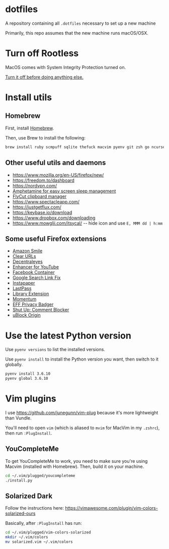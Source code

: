 # dotfiles
A repository containing all `.dotfiles` necessary to set up a new machine

Primarily, this repo assumes that the new machine runs macOS/OSX.

# Turn off Rootless

MacOS comes with System Integrity Protection turned on.

[Turn it off before doing anything else.](https://www.macworld.co.uk/how-to/mac/how-turn-off-mac-os-x-system-integrity-protection-rootless-3638975/)

# Install utils

## Homebrew

First, install [Homebrew](https://brew.sh/).

Then, use Brew to install the following:

```sh
brew install ruby scmpuff sqlite thefuck macvim pyenv git zsh go ncurses zsh-syntax-highlighting heroku node htop
```

## Other useful utils and daemons

* https://www.mozilla.org/en-US/firefox/new/
* https://freedom.to/dashboard
* https://nordvpn.com/
* [Amphetamine for easy screen sleep management](https://apps.apple.com/us/app/amphetamine/id937984704?mt=12)
* [FlyCut clipboard manager](https://apps.apple.com/us/app/flycut-clipboard-manager/id442160987?mt=12)
* https://www.spectacleapp.com/
* https://justgetflux.com/
* https://keybase.io/download
* https://www.dropbox.com/downloading
* https://www.mowglii.com/itsycal/ -- hide icon and use `E, MMM dd | h:mm`

## Some useful Firefox extensions

* [Amazon Smile](https://addons.mozilla.org/en-US/firefox/addon/amazon-smile/reviews/)
* [Clear URLs](https://addons.mozilla.org/en-US/firefox/addon/clearurls/reviews/)
* [Decentraleyes](https://addons.mozilla.org/en-US/firefox/addon/decentraleyes/reviews/)
* [Enhancer for YouTube](https://addons.mozilla.org/en-US/firefox/addon/enhancer-for-youtube/reviews/)
* [Facebook Container](https://addons.mozilla.org/en-US/firefox/addon/facebook-container/reviews/)
* [Google Search Link Fix](https://addons.mozilla.org/en-US/firefox/addon/google-search-link-fix/reviews/)
* [Instapaper](https://addons.mozilla.org/en-US/firefox/addon/instapaper-official/reviews/)
* [LastPass](https://addons.mozilla.org/en-US/firefox/addon/lastpass-password-manager/reviews/)
* [Library Extension](https://addons.mozilla.org/en-US/firefox/addon/libraryextension/reviews/)
* [Momentum](https://addons.mozilla.org/en-US/firefox/addon/momentumdash/reviews/)
* [EFF Privacy Badger](https://addons.mozilla.org/en-US/firefox/addon/privacy-badger17/reviews/)
* [Shut Up: Comment Blocker](https://addons.mozilla.org/en-US/firefox/addon/shut-up-comment-blocker/reviews/)
* [uBlock Origin](https://addons.mozilla.org/en-US/firefox/addon/ublock-origin/reviews/)


# Use the latest Python version

Use `pyenv versions` to list the installed versions.

Use `pyenv install` to install the Python version you want, then switch to it globally.

```sh
pyenv install 3.6.10
pyenv global 3.6.10
```

# Vim plugins

I use https://github.com/junegunn/vim-plug because it's more lightweight than Vundle.

You'll need to open `vim` (which is aliased to `mvim` for MacVim in my `.zshrc`), then run `:PlugInstall`.

## YouCompleteMe

To get YouCompleteMe to work, you need to make sure you're using Macvim (installed with Homebrew). Then, build it on your machine.

```sh
cd ~/.vim/plugged/youcompleteme
./install.py
```

## Solarized Dark

Follow the instructions here: https://vimawesome.com/plugin/vim-colors-solarized-ours

Basically, after `:PlugInstall` has run:

```sh
cd ~/.vim/plugged/vim-colors-solarized
mkdir ~/.vim/colors
mv solarized.vim ~/.vim/colors
```
